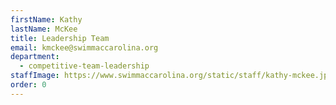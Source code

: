```yaml
---
firstName: Kathy
lastName: McKee
title: Leadership Team
email: kmckee@swimmaccarolina.org
department:
  - competitive-team-leadership
staffImage: https://www.swimmaccarolina.org/static/staff/kathy-mckee.jpg
order: 0
---
```


